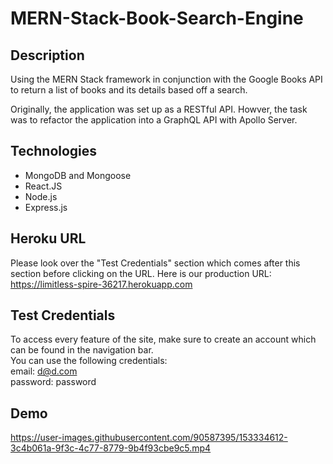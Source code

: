 # MERN-Stack-Book-Search-Engine

## Description
Using the MERN Stack framework in conjunction with the Google Books API to return a list of books and its details based off a search. 

Originally, the application was set up as a RESTful API. Howver, the task was to refactor the application into a GraphQL API with Apollo Server. 

## Technologies 
* MongoDB and Mongoose
* React.JS
* Node.js
* Express.js

## Heroku URL
Please look over the "Test Credentials" section which comes after this section before clicking on the URL.
Here is our production URL:
<br>
https://limitless-spire-36217.herokuapp.com

## Test Credentials
To access every feature of the site, make sure to create an account which can be found in the navigation bar. 
<br>
You can use the following credentials: 
<br>
email: d@d.com
<br>
password: password

## Demo
https://user-images.githubusercontent.com/90587395/153334612-3c4b061a-9f3c-4c77-8779-9b4f93cbe9c5.mp4
